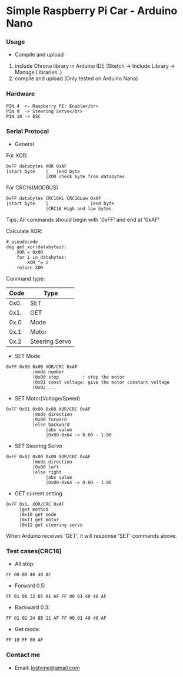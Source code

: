 # Simple Raspberry Pi Car - Arduino Nano

### Usage

* Compile and upload

1. include Chrono library in Arduino IDE (Sketch -> Include Library -> Manage Libraries..)
2. compile and upload (Only tested on Arduino Nano)

### Hardware
```
PIN 4  <- Raspberry PI: Enable</br>
PIN 9  -> Steering Servo</br>
PIN 10 -> ESC
```

### Serial Protocal
* General

For XOR:
```
0xFF databytes XOR 0xAF
|start byte    |   |end byte
               |XOR check byte from databytes
```

For CRC16(MODBUS)
```
0xFF databytes CRC16Hi CRC16Low 0xAF
|start byte    |                |end byte
               |CRC16 High and low bytes
```
Tips: All commands should begin with '0xFF' and end at '0xAF'

Calculate XOR:
```
# pseudocode
deg get_xor(databytes):
    XOR = 0x00
    for i in databytes:
        XOR ^= i
    return XOR
```

Command type:

|Code|Type|
|----|----|
|0x0.|SET|
|0x1.|GET|
|0x.0|Mode|
|0x.1|Motor|
|0x.2|Steering Servo|

* SET Mode
```
0xFF 0x00 0x00 XOR/CRC 0xAF
          |mode number
          |0x00 stop         : stop the motor
          |0x01 const voltage: give the motor constant voltage
          |0x02 ...
```

* SET Motor(Voltage/Speed)
```
0xFF 0x01 0x00 0x00 XOR/CRC 0xAF
          |mode direction
          |0x00 forward
          |else backward
               |abs value
               |0x00-0x64 -> 0.00 - 1.00
```

* SET Steering Servo
```
0xFF 0x02 0x00 0x00 XOR/CRC 0xAF
          |mode direction
          |0x00 left
          |else right
               |abs value
               |0x00-0x64 -> 0.00 - 1.00
```

* GET current setting
```
0xFF 0x1. XOR/CRC 0xAF
     |get method
     |0x10 get mode
     |0x11 get motor
     |0x12 get steering servo
```
When Arduino receives 'GET', it will response 'SET' commands above.

### Test cases(CRC16)
* All stop: 
```
FF 00 00 40 40 AF
```
* Forward 0.5:
```
FF 01 00 32 D5 A1 AF FF 00 01 40 40 AF
```
* Backward 0.3: 
```
FF 01 01 24 8B 21 AF FF 00 01 40 40 AF
```
* Get mode: 
```
FF 10 FF 00 AF
```

### Contact me
* Email: lostxine@gmail.com
